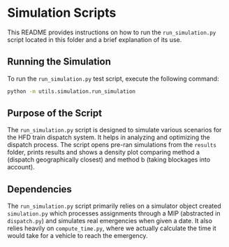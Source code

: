 # Simulation Scripts

This README provides instructions on how to run the `run_simulation.py` script located in this folder and a brief explanation of its use.

## Running the Simulation

To run the `run_simulation.py` test script, execute the following command:

```sh
python -m utils.simulation.run_simulation
```

## Purpose of the Script

The `run_simulation.py` script is designed to simulate various scenarios for the HFD train dispatch system. It helps in analyzing and optimizing the dispatch process.
The script opens pre-ran simulations from the `results` folder, prints results and shows a density plot comparing method a (dispatch geographically closest) and
method b (taking blockages into account).

## Dependencies

The `run_simulation.py` script primarily relies on a simulator object created `simulation.py` which processes assignments through a MIP (abstracted in `dispatch.py`)
and simulates real emergencies when given a date. It also relies heavily on `compute_time.py`, where we actually calculate the time it would take for a vehicle to reach
the emergency.

